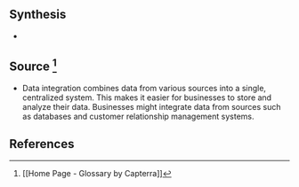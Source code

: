 ## Synthesis
- 
## Source [^1]
- Data integration combines data from various sources into a single, centralized system. This makes it easier for businesses to store and analyze their data. Businesses might integrate data from sources such as databases and customer relationship management systems.
## References

[^1]: [[Home Page - Glossary by Capterra]]